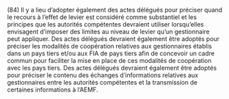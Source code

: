 (84) Il y a lieu d’adopter également des actes délégués pour préciser quand le recours à l’effet de levier est considéré comme substantiel et les principes que les autorités compétentes devraient utiliser lorsqu’elles envisagent d’imposer des limites au niveau de levier qu’un gestionnaire peut appliquer. Des actes délégués devraient également être adoptés pour préciser les modalités de coopération relatives aux gestionnaires établis dans un pays tiers et/ou aux FIA de pays tiers afin de concevoir un cadre commun pour faciliter la mise en place de ces modalités de coopération avec les pays tiers. Des actes délégués devraient également être adoptés pour préciser le contenu des échanges d’informations relatives aux gestionnaires entre les autorités compétentes et la transmission de certaines informations à l’AEMF.